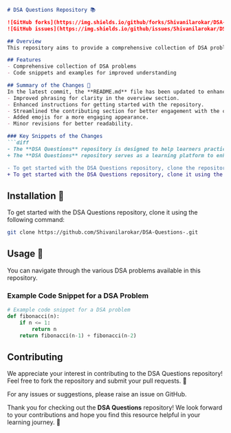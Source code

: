 ```markdown
# DSA Questions Repository 📚

![GitHub forks](https://img.shields.io/github/forks/Shivanilarokar/DSA-Questions-) 
![GitHub issues](https://img.shields.io/github/issues/Shivanilarokar/DSA-Questions-)

## Overview
This repository aims to provide a comprehensive collection of DSA problems for practice, along with detailed examples and code snippets for better comprehension.

## Features
- Comprehensive collection of DSA problems
- Code snippets and examples for improved understanding

## Summary of the Changes 📝
In the latest commit, the **README.md** file has been updated to enhance clarity and improve the overall presentation. Key updates include:
- Improved phrasing for clarity in the overview section.
- Enhanced instructions for getting started with the repository.
- Streamlined the contributing section for better engagement with the community.
- Added emojis for a more engaging appearance.
- Minor revisions for better readability.

### Key Snippets of the Changes
```diff
- The **DSA Questions** repository is designed to help learners practice and master their algorithmic skills while improving their understanding of Data Structures and Algorithms (DSA).
+ The **DSA Questions** repository serves as a learning platform to enhance your algorithmic skills and improve your understanding of Data Structures and Algorithms (DSA).
```

```diff
- To get started with the DSA Questions repository, clone the repository and install any necessary dependencies:
+ To get started with the DSA Questions repository, clone it using the following command:
```

## Installation 🔧
To get started with the DSA Questions repository, clone it using the following command:

```bash
git clone https://github.com/Shivanilarokar/DSA-Questions-.git
```

## Usage 📖
You can navigate through the various DSA problems available in this repository.

### Example Code Snippet for a DSA Problem
```python
# Example code snippet for a DSA problem
def fibonacci(n):
    if n <= 1:
        return n
    return fibonacci(n-1) + fibonacci(n-2)
```

## Contributing
We appreciate your interest in contributing to the DSA Questions repository! Feel free to fork the repository and submit your pull requests. 🎉

For any issues or suggestions, please raise an issue on GitHub.

Thank you for checking out the **DSA Questions** repository! We look forward to your contributions and hope you find this resource helpful in your learning journey. 🎊
```